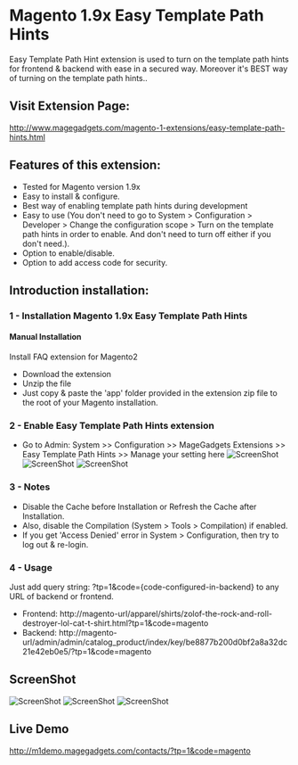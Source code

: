 # Magento 1.9x Easy Template Path Hints
Easy Template Path Hint extension is used to turn on the template path hints for frontend & backend with ease in a secured way.  Moreover it's BEST way of turning on the template path hints..

## Visit Extension Page: 

http://www.magegadgets.com/magento-1-extensions/easy-template-path-hints.html

## Features of this extension:
- Tested for Magento version 1.9x
- Easy to install & configure.
- Best way of enabling template path hints during development
- Easy to use (You don't need to go to System > Configuration > Developer > Change the configuration scope > Turn on the template path hints in order to enable. And don't need to turn off either if you don't need.).
- Option to enable/disable.
- Option to add access code for security.

## Introduction installation:

### 1 - Installation Magento 1.9x Easy Template Path Hints
#### Manual Installation
Install FAQ extension for Magento2
 * Download the extension
 * Unzip the file
 * Just copy & paste the 'app' folder provided in the extension zip file to the root of your Magento installation.
 
 ### 2 - Enable Easy Template Path Hints extension
 * Go to Admin: System >> Configuration >> MageGadgets Extensions >> Easy Template Path Hints >> Manage your setting here
![ScreenShot](http://www.magegadgets.com/media/catalog/product/cache/1/image/500x500/17f82f742ffe127f42dca9de82fb58b1/1/_/1_1_2.png)
![ScreenShot](http://www.magegadgets.com/media/catalog/product/cache/1/image/1000x1000/17f82f742ffe127f42dca9de82fb58b1/2/_/2_3.png)
![ScreenShot](http://www.magegadgets.com/media/catalog/product/cache/1/image/1000x1000/17f82f742ffe127f42dca9de82fb58b1/3/_/3_1_1.png)

### 3 - Notes
* Disable the Cache before Installation or Refresh the Cache after Installation.
* Also, disable the Compilation (System > Tools > Compilation) if enabled.
* If you get 'Access Denied' error in System > Configuration, then try to log out & re-login.

### 4 - Usage
Just add query string: ?tp=1&code={code-configured-in-backend} to any URL of backend or frontend.
* Frontend: http://magento-url/apparel/shirts/zolof-the-rock-and-roll-destroyer-lol-cat-t-shirt.html?tp=1&code=magento
* Backend: http://magento-url/admin/admin/catalog_product/index/key/be8877b200d0bf2a8a32dc21e42eb0e5/?tp=1&code=magento

## ScreenShot
![ScreenShot](http://www.magegadgets.com/media/wysiwyg/magegadgets/Extensions/4.png)
![ScreenShot](http://www.magegadgets.com/media/catalog/product/cache/1/image/1000x1000/17f82f742ffe127f42dca9de82fb58b1/5/_/5_1_1.png)
![ScreenShot](http://www.magegadgets.com/media/wysiwyg/magegadgets/Extensions/6.png)

## Live Demo
http://m1demo.magegadgets.com/contacts/?tp=1&code=magento
